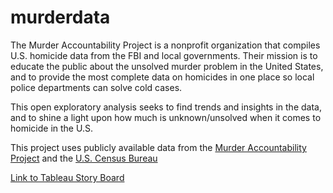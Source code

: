 # murderdata

The Murder Accountability Project is a nonprofit organization that compiles U.S. homicide data from the FBI and local governments. Their mission is to educate the public about the unsolved murder problem in the United States, and to provide the most complete data on homicides in one place so local police departments can solve cold cases.

This open exploratory analysis seeks to find trends and insights in the data, and to shine a light upon how much is unknown/unsolved when it comes to homicide in the U.S. 

This project uses publicly available data from the [Murder Accountability Project](https://www.murderdata.org) and the [U.S. Census Bureau](https://www.census.gov)

[Link to Tableau Story Board](https://public.tableau.com/app/profile/denacoduri/viz/MurderDataAnalysis_16240663041060/Storyboard)
